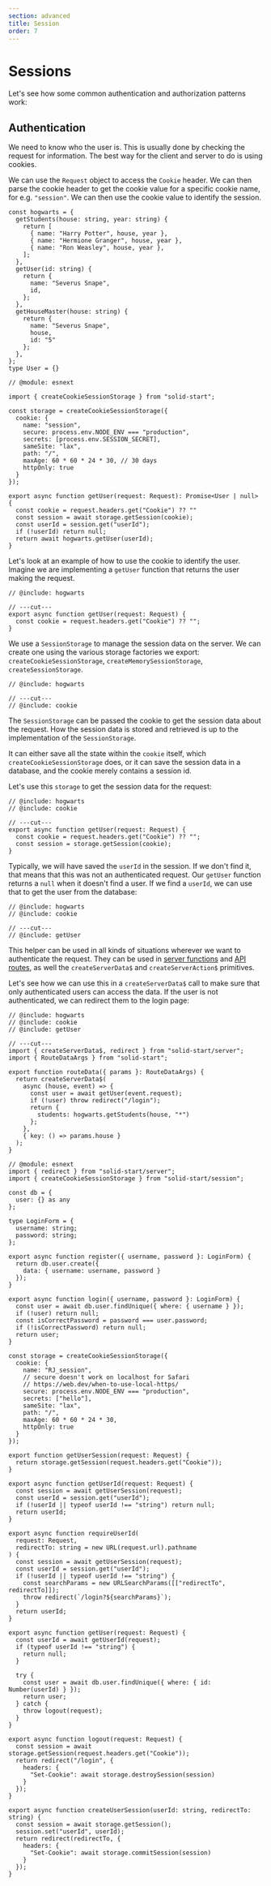 ```yaml
---
section: advanced
title: Session
order: 7
---
```


# Sessions

Let's see how some common authentication and authorization patterns work:

## Authentication

We need to know who the user is. This is usually done by checking the request for information. The best way for the client and server to do is using cookies.

We can use the `Request` object to access the `Cookie` header. We can then parse the cookie header to get the cookie value for a specific cookie name, for e.g. `"session"`. We can then use the cookie value to identify the session.

```twoslash include hogwarts
const hogwarts = {
  getStudents(house: string, year: string) {
    return [
      { name: "Harry Potter", house, year },
      { name: "Hermione Granger", house, year },
      { name: "Ron Weasley", house, year },
    ];
  },
  getUser(id: string) {
    return {
      name: "Severus Snape",
      id,
    };
  },
  getHouseMaster(house: string) {
    return {
      name: "Severus Snape",
      house,
      id: "5"
    };
  },
};
type User = {}
```

```twoslash include cookie
// @module: esnext

import { createCookieSessionStorage } from "solid-start";

const storage = createCookieSessionStorage({
  cookie: {
    name: "session",
    secure: process.env.NODE_ENV === "production",
    secrets: [process.env.SESSION_SECRET],
    sameSite: "lax",
    path: "/",
    maxAge: 60 * 60 * 24 * 30, // 30 days
    httpOnly: true
  }
});
```

```twoslash include getUser
export async function getUser(request: Request): Promise<User | null> {
  const cookie = request.headers.get("Cookie") ?? ""
  const session = await storage.getSession(cookie);
  const userId = session.get("userId");
  if (!userId) return null;
  return await hogwarts.getUser(userId);
}
```

Let's look at an example of how to use the cookie to identify the user. Imagine we are implementing a `getUser` function that returns the user making the request.

```tsx twoslash {6} filename="/lib/session.ts"
// @include: hogwarts

// ---cut---
export async function getUser(request: Request) {
  const cookie = request.headers.get("Cookie") ?? "";
}
```

We use a `SessionStorage` to manage the session data on the server. We can create one using the various storage factories we export: `createCookieSessionStorage`, `createMemorySessionStorage`, `createSessionStorage`.

```tsx twoslash filename="/lib/session.ts"
// @include: hogwarts

// ---cut---
// @include: cookie
```

The `SessionStorage` can be passed the cookie to get the session data about the request. How the session data is stored and retrieved is up to the implementation of the `SessionStorage`.

It can either save all the state within the `cookie` itself, which `createCookieSessionStorage` does, or it can save the session data in a database, and the cookie merely contains a session id.

Let's use this `storage` to get the session data for the request:

```tsx twoslash {3} filename="/lib/session.ts"
// @include: hogwarts
// @include: cookie

// ---cut---
export async function getUser(request: Request) {
  const cookie = request.headers.get("Cookie") ?? "";
  const session = storage.getSession(cookie);
}
```

Typically, we will have saved the `userId` in the session. If we don't find it, that means that this was not an authenticated request. Our `getUser` function returns a `null` when it doesn't find a user. If we find a `userId`, we can use that to get the user from the database:

```tsx twoslash {4-6} filename="/lib/session.ts"
// @include: hogwarts
// @include: cookie

// ---cut---
// @include: getUser
```

This helper can be used in all kinds of situations wherever we want to authenticate the request. They can be used in [server functions][serverfunctions] and [API routes][apiroutes], as well the `createServerData$` and `createServerAction$` primitives.

Let's see how we can use this in a `createServerData$` call to make sure that only authenticated users can access the data. If the user is not authenticated, we can redirect them to the login page:

```tsx twoslash {7-8} filename="/routes/api/[house]/admin.ts"
// @include: hogwarts
// @include: cookie
// @include: getUser

// ---cut---
import { createServerData$, redirect } from "solid-start/server";
import { RouteDataArgs } from "solid-start";

export function routeData({ params }: RouteDataArgs) {
  return createServerData$(
    async (house, event) => {
      const user = await getUser(event.request);
      if (!user) throw redirect("/login");
      return {
        students: hogwarts.getStudents(house, "*")
      };
    },
    { key: () => params.house }
  );
}
```

```tsx twoslash filename="/routes/session.server.ts"
// @module: esnext
import { redirect } from "solid-start/server";
import { createCookieSessionStorage } from "solid-start/session";

const db = {
  user: {} as any
};

type LoginForm = {
  username: string;
  password: string;
};

export async function register({ username, password }: LoginForm) {
  return db.user.create({
    data: { username: username, password }
  });
}

export async function login({ username, password }: LoginForm) {
  const user = await db.user.findUnique({ where: { username } });
  if (!user) return null;
  const isCorrectPassword = password === user.password;
  if (!isCorrectPassword) return null;
  return user;
}

const storage = createCookieSessionStorage({
  cookie: {
    name: "RJ_session",
    // secure doesn't work on localhost for Safari
    // https://web.dev/when-to-use-local-https/
    secure: process.env.NODE_ENV === "production",
    secrets: ["hello"],
    sameSite: "lax",
    path: "/",
    maxAge: 60 * 60 * 24 * 30,
    httpOnly: true
  }
});

export function getUserSession(request: Request) {
  return storage.getSession(request.headers.get("Cookie"));
}

export async function getUserId(request: Request) {
  const session = await getUserSession(request);
  const userId = session.get("userId");
  if (!userId || typeof userId !== "string") return null;
  return userId;
}

export async function requireUserId(
  request: Request,
  redirectTo: string = new URL(request.url).pathname
) {
  const session = await getUserSession(request);
  const userId = session.get("userId");
  if (!userId || typeof userId !== "string") {
    const searchParams = new URLSearchParams([["redirectTo", redirectTo]]);
    throw redirect(`/login?${searchParams}`);
  }
  return userId;
}

export async function getUser(request: Request) {
  const userId = await getUserId(request);
  if (typeof userId !== "string") {
    return null;
  }

  try {
    const user = await db.user.findUnique({ where: { id: Number(userId) } });
    return user;
  } catch {
    throw logout(request);
  }
}

export async function logout(request: Request) {
  const session = await storage.getSession(request.headers.get("Cookie"));
  return redirect("/login", {
    headers: {
      "Set-Cookie": await storage.destroySession(session)
    }
  });
}

export async function createUserSession(userId: string, redirectTo: string) {
  const session = await storage.getSession();
  session.set("userId", userId);
  return redirect(redirectTo, {
    headers: {
      "Set-Cookie": await storage.commitSession(session)
    }
  });
}
```

[serverfunctions]: /docs/server-functions
[apiroutes]: /docs/api-routes

